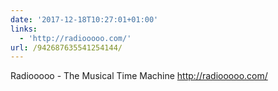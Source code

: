 ```yaml
---
date: '2017-12-18T10:27:01+01:00'
links:
  - 'http://radiooooo.com/'
url: /942687635541254144/
---
```

Radiooooo - The Musical Time Machine http://radiooooo.com/
